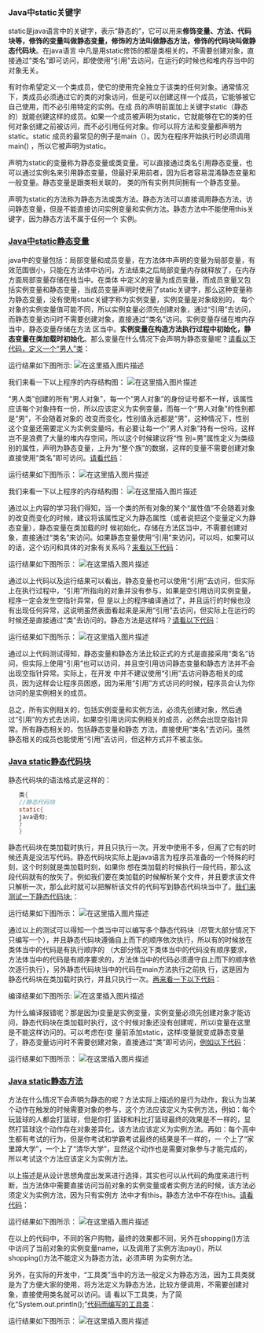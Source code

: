 ### Java中static关键字

static是java语言中的关键字，表示“静态的”，它可以用来**修饰变量、方法、代码块等，修饰的变量叫做静态变量，修饰的方法叫做静态方法，修饰的代码块叫做静态代码块**。在java语言
中凡是用static修饰的都是类相关的，不需要创建对象，直接通过“类名”即可访问，即使使用“引用”去访问，在运行的时候也和堆内存当中的对象无关。


有时你希望定义一个类成员，使它的使用完全独立于该类的任何对象。通常情况下，类成员必须通过它的类的对象访问，但是可以创建这样一个成员，它能够被它自己使用，而不必引用特定的实例。在成
员的声明前面加上关键字static（静态的）就能创建这样的成员。如果一个成员被声明为static，它就能够在它的类的任何对象创建之前被访问，而不必引用任何对象。你可以将方法和变量都声明为
static。static 成员的最常见的例子是main（）。因为在程序开始执行时必须调用main() ，所以它被声明为static。


声明为static的变量称为静态变量或类变量。可以直接通过类名引用静态变量，也可以通过实例名来引用静态变量，但最好采用前者，因为后者容易混淆静态变量和一般变量。静态变量是跟类相关联的，
类的所有实例共同拥有一个静态变量。


声明为static的方法称为静态方法或类方法。静态方法可以直接调用静态方法，访问静态变量，但是不能直接访问实例变量和实例方法。静态方法中不能使用this关键字，因为静态方法不属于任何一个
实例。


### [Java中static静态变量](https://github.com/LiuBo-keep/java/tree/master/java_static/src/study/statics/variable)
java中的变量包括：局部变量和成员变量，在方法体中声明的变量为局部变量，有效范围很小，只能在方法体中访问，方法结束之后局部变量内存就释放了，在内存方面局部变量存储在栈当中。在类体
中定义的变量为成员变量，而成员变量又包括实例变量和静态变量，当成员变量声明时使用了static关键字，那么这种变量称为静态变量，没有使用static关键字称为实例变量，实例变量是对象级别的，
每个对象的实例变量值可能不同，所以实例变量必须先创建对象，通过“引用”去访问，而静态变量访问时不需要创建对象，直接通过“类名”访问。实例变量存储在堆内存当中，静态变量存储在方法
区当中。**实例变量在构造方法执行过程中初始化，静态变量在类加载时初始化**。那么变量在什么情况下会声明为静态变量呢？[请看以下代码，定义一个“男人”类](https://github.com/LiuBo-keep/java/tree/master/java_static/src/study/statics/variable/demo01)：

运行结果如下图所示:
![在这里插入图片描述](https://img-blog.csdnimg.cn/20201221105938212.png)

我们来看一下以上程序的内存结构图：
![在这里插入图片描述](https://img-blog.csdnimg.cn/20201221111438232.png?x-oss-process=image/watermark,type_ZmFuZ3poZW5naGVpdGk,shadow_10,text_aHR0cHM6Ly9ibG9nLmNzZG4ubmV0L3FxXzQzMDcyMzk5,size_16,color_FFFFFF,t_70)


“男人类”创建的所有“男人对象”，每一个“男人对象”的身份证号都不一样，该属性应该每个对象持有一份，所以应该定义为实例变量，而每一个“男人对象”的性别都是“男”，不会随着对象的
改变而变化，性别值永远都是“男”，这种情况下，性别这个变量还需要定义为实例变量吗，有必要让每一个“男人对象”持有一份吗，这样岂不是浪费了大量的堆内存空间，所以这个时候建议将“性
别=男”属性定义为类级别的属性，声明为静态变量，上升为“整个族”的数据，这样的变量不需要创建对象直接使用“类名”即可访问。[请看代码](https://github.com/LiuBo-keep/java/tree/master/java_static/src/study/statics/variable/demo02)：

运行结果如下图所示：
![在这里插入图片描述](https://img-blog.csdnimg.cn/20201221120238795.png)


我们来看一下以上程序的内存结构图：
![在这里插入图片描述](https://img-blog.csdnimg.cn/20201221120619216.png?x-oss-process=image/watermark,type_ZmFuZ3poZW5naGVpdGk,shadow_10,text_aHR0cHM6Ly9ibG9nLmNzZG4ubmV0L3FxXzQzMDcyMzk5,size_16,color_FFFFFF,t_70)


通过以上内容的学习我们得知，当一个类的所有对象的某个“属性值”不会随着对象的改变而变化的时候，建议将该属性定义为静态属性（或者说把这个变量定义为静态变量），静态变量在类加载的时
候初始化，存储在方法区当中，不需要创建对象，直接通过“类名”来访问。如果静态变量使用“引用”来访问，可以吗，如果可以的话，这个访问和具体的对象有关系吗？[来看以下代码](https://github.com/LiuBo-keep/java/tree/master/java_static/src/study/statics/variable/demo03)：

运行结果如下图所示：
![在这里插入图片描述](https://img-blog.csdnimg.cn/20201221152707200.png)


通过以上代码以及运行结果可以看出，静态变量也可以使用“引用”去访问，但实际上在执行过程中，“引用”所指向的对象并没有参与，如果是空引用访问实例变量，程序一定会发生空指针异常，但
是以上的程序编译通过了，并且运行的时候也没有出现任何异常，这说明虽然表面看起来是采用“引用”去访问，但实际上在运行的时候还是直接通过“类”去访问的。静态方法是这样吗？[请看以下代码](https://github.com/LiuBo-keep/java/tree/master/java_static/src/study/statics/variable/demo04)：

运行结果如下图所示：
![在这里插入图片描述](https://img-blog.csdnimg.cn/20201221153032172.png)


通过以上代码测试得知，静态变量和静态方法比较正式的方式是直接采用“类名”访问，但实际上使用“引用”也可以访问，并且空引用访问静态变量和静态方法并不会出现空指针异常。实际上，在开发
中并不建议使用“引用”去访问静态相关的成员，因为这样会让程序员困惑，因为采用“引用”方式访问的时候，程序员会认为你访问的是实例相关的成员。

总之，所有实例相关的，包括实例变量和实例方法，必须先创建对象，然后通过“引用”的方式去访问，如果空引用访问实例相关的成员，必然会出现空指针异常。所有静态相关的，包括静态变量和静态
方法，直接使用“类名”去访问。虽然静态相关的成员也能使用“引用”去访问，但这种方式并不被主张。


### [Java static静态代码块](https://github.com/LiuBo-keep/java/tree/master/java_static/src/study/statics/codeBlock)

静态代码块的语法格式是这样的：
```java
   类{
   //静态代码块
   static{
   java语句;
   }
   }
```

静态代码块在类加载时执行，并且只执行一次。开发中使用不多，但离了它有的时候还真是没法写代码。静态代码块实际上是java语言为程序员准备的一个特殊的时刻，这个时刻就是类加载时刻，如果你
想在类加载的时候执行一段代码，那么这段代码就有的放矢了。例如我们要在类加载的时候解析某个文件，并且要求该文件只解析一次，那么此时就可以把解析该文件的代码写到静态代码块当中了。[我们来测试一下静态代码块:](https://github.com/LiuBo-keep/java/tree/master/java_static/src/study/statics/codeBlock/demo01)：

运行结果如下图所示：
![在这里插入图片描述](https://img-blog.csdnimg.cn/20201221154409634.png)


通过以上的测试可以得知一个类当中可以编写多个静态代码块（尽管大部分情况下只编写一个），并且静态代码块遵循自上而下的顺序依次执行，所以有的时候放在类体当中的代码是有执行顺序的
（大部分情况下类体当中的代码没有顺序要求，方法体当中的代码是有顺序要求的，方法体当中的代码必须遵守自上而下的顺序依次逐行执行），另外静态代码块当中的代码在main方法执行之前执
行，这是因为静态代码块在类加载时执行，并且只执行一次。[再来看一下以下代码](https://github.com/LiuBo-keep/java/tree/master/java_static/src/study/statics/codeBlock/demo02)：

编译结果如下图所示:
![在这里插入图片描述](https://img-blog.csdnimg.cn/20201221154722156.png?x-oss-process=image/watermark,type_ZmFuZ3poZW5naGVpdGk,shadow_10,text_aHR0cHM6Ly9ibG9nLmNzZG4ubmV0L3FxXzQzMDcyMzk5,size_16,color_FFFFFF,t_70)


为什么编译报错呢？那是因为i变量是实例变量，实例变量必须先创建对象才能访问，静态代码块在类加载时执行，这个时候对象还没有创建呢，所以i变量在这里是不能这样访问的。可以考虑在i变
量前添加static，这样i变量就变成静态变量了，静态变量访问时不需要创建对象，直接通过“类”即可访问，[例如以下代码](https://github.com/LiuBo-keep/java/tree/master/java_static/src/study/statics/codeBlock/demo03)：

运行结果如下图所示：
![在这里插入图片描述](https://img-blog.csdnimg.cn/20201221154957312.png)


### [Java static静态方法](https://github.com/LiuBo-keep/java/tree/master/java_static/src/study/statics/method)

方法在什么情况下会声明为静态的呢？方法实际上描述的是行为动作，我认为当某个动作在触发的时候需要对象的参与，这个方法应该定义为实例方法，例如：每个玩篮球的人都会打篮球，但是你打
篮球和科比打篮球最终的效果是不一样的，显然打篮球这个动作存在对象差异化，该方法应该定义为实例方法。再如：每个高中生都有考试的行为，但是你考试和学霸考试最终的结果是不一样的，一
个上了“家里蹲大学”，一个上了“清华大学”，显然这个动作也是需要对象参与才能完成的，所以考试这个方法应该定义为实例方法。

以上描述是从设计思想角度出发来进行选择，其实也可以从代码的角度来进行判断，当方法体中需要直接访问当前对象的实例变量或者实例方法的时候，该方法必须定义为实例方法，因为只有实例方
法中才有this，静态方法中不存在this。[请看代码](https://github.com/LiuBo-keep/java/tree/master/java_static/src/study/statics/method/demo01)：

运行结果如下图所示：
![在这里插入图片描述](https://img-blog.csdnimg.cn/20201221155324640.png)

在以上的代码中，不同的客户购物，最终的效果都不同，另外在shopping()方法中访问了当前对象的实例变量name，以及调用了实例方法pay()，所以shopping()方法不能定义为静态方法，必须声明
为实例方法。

另外，在实际的开发中，“工具类”当中的方法一般定义为静态方法，因为工具类就是为了方便大家的使用，将方法定义为静态方法，比较方便调用，不需要创建对象，直接使用类名就可以访问。请
看以下工具类，为了简化“System.out.println();”[代码而编写的工具类](https://github.com/LiuBo-keep/java/tree/master/java_static/src/study/statics/method/demo02)：

运行结果如下图所示：
![在这里插入图片描述](https://img-blog.csdnimg.cn/2020122115554794.png)

